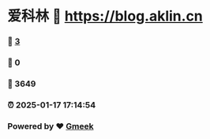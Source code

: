 # 爱科林 :link: https://blog.aklin.cn 
### :page_facing_up: [3](https://blog.aklin.cn/tag.html) 
### :speech_balloon: 0 
### :hibiscus: 3649 
### :alarm_clock: 2025-01-17 17:14:54 
### Powered by :heart: [Gmeek](https://github.com/Meekdai/Gmeek)
